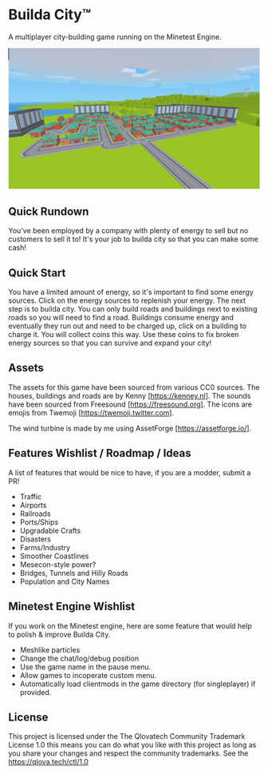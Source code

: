 # Builda City™

A multiplayer city-building game running on the Minetest Engine.

![screenshot](screenshot.png)

## Quick Rundown
You've been employed by a company with plenty of energy to
sell but no customers to sell it to! It's your job
to builda city so that you can make some cash!

## Quick Start
You have a limited amount of energy, so it's important to find 
some energy sources. Click on the energy sources to replenish your 
energy. The next step is to builda city. You can only build roads 
and buildings next to existing roads so you will need to find a road. 
Buildings consume energy and eventually they run out and need to be 
charged up, click on a building to charge it. You will collect 
coins this way. Use these coins to fix broken energy sources 
so that you can survive and expand your city!

## Assets
The assets for this game have been sourced from various CC0 sources.
The houses, buildings and roads are by Kenny [https://kenney.nl]. 
The sounds have been sourced from Freesound [https://freesound.org].
The icons are emojis from Twemoji [https://twemoji.twitter.com].

The wind turbine is made by me using AssetForge [https://assetforge.io/].

## Features Wishlist / Roadmap / Ideas
A list of features that would be nice to have, if you are
a modder, submit a PR!
* Traffic
* Airports
* Railroads
* Ports/Ships
* Upgradable Crafts
* Disasters
* Farms/Industry
* Smoother Coastlines
* Mesecon-style power?
* Bridges, Tunnels and Hilly Roads
* Population and City Names

## Minetest Engine Wishlist
If you work on the Minetest engine, here are some feature
that would help to polish & improve Builda City.
* Meshlike particles
* Change the chat/log/debug position
* Use the game name in the pause menu.
* Allow games to incoperate custom menu.
* Automatically load clientmods in the game directory 
  (for singleplayer) if provided.

## License
This project is licensed under the The Qlovatech Community Trademark License 1.0
this means you can do what you like with this project as long as you share your 
changes and respect the community trademarks. See the https://qlova.tech/ctl/1.0